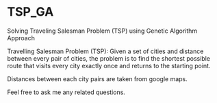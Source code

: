 # TSP_GA
Solving Traveling Salesman Problem (TSP) using Genetic Algorithm Approach

Travelling Salesman Problem (TSP): Given a set of cities and distance between every pair of cities, the problem is to find the shortest possible route that visits every city exactly once and returns to the starting point.

Distances between each city pairs are taken from google maps.

Feel free to ask me any related questions.
